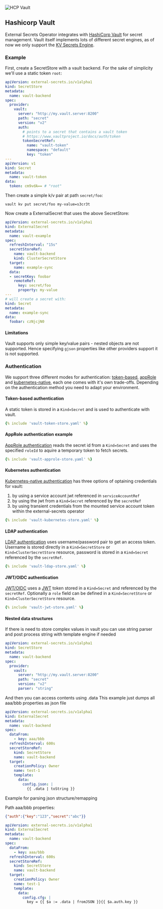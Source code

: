 ![HCP Vault](./pictures/diagrams-provider-vault.png)

## Hashicorp Vault

External Secrets Operator integrates with [HashiCorp Vault](https://www.vaultproject.io/) for secret
management. Vault itself implements lots of different secret engines, as of now we only support the
[KV Secrets Engine](https://www.vaultproject.io/docs/secrets/kv).

### Example

First, create a SecretStore with a vault backend. For the sake of simplicity we'll use a static token `root`:

```yaml
apiVersion: external-secrets.io/v1alpha1
kind: SecretStore
metadata:
  name: vault-backend
spec:
  provider:
    vault:
      server: "http://my.vault.server:8200"
      path: "secret"
      version: "v2"
      auth:
        # points to a secret that contains a vault token
        # https://www.vaultproject.io/docs/auth/token
        tokenSecretRef:
          name: "vault-token"
          namespace: "default"
          key: "token"
---
apiVersion: v1
kind: Secret
metadata:
  name: vault-token
data:
  token: cm9vdA== # "root"
```

Then create a simple k/v pair at path `secret/foo`:

```
vault kv put secret/foo my-value=s3cr3t
```

Now create a ExternalSecret that uses the above SecretStore:

```yaml
apiVersion: external-secrets.io/v1alpha1
kind: ExternalSecret
metadata:
  name: vault-example
spec:
  refreshInterval: "15s"
  secretStoreRef:
    name: vault-backend
    kind: ClusterSecretStore
  target:
    name: example-sync
  data:
  - secretKey: foobar
    remoteRef:
      key: secret/foo
      property: my-value
---
# will create a secret with:
kind: Secret
metadata:
  name: example-sync
data:
  foobar: czNjcjN0
```

#### Limitations

Vault supports only simple key/value pairs - nested objects are not supported. Hence specifying `gjson` properties like other providers support it is not supported.

### Authentication

We support three different modes for authentication:
[token-based](https://www.vaultproject.io/docs/auth/token),
[appRole](https://www.vaultproject.io/docs/auth/approle) and
[kubernetes-native](https://www.vaultproject.io/docs/auth/kubernetes), each one comes with it's own
trade-offs. Depending on the authentication method you need to adapt your environment.

#### Token-based authentication

A static token is stored in a `Kind=Secret` and is used to authenticate with vault.

```yaml
{% include 'vault-token-store.yaml' %}
```

#### AppRole authentication example

[AppRole authentication](https://www.vaultproject.io/docs/auth/approle) reads the secret id from a
`Kind=Secret` and uses the specified `roleId` to aquire a temporary token to fetch secrets.

```yaml
{% include 'vault-approle-store.yaml' %}
```

#### Kubernetes authentication

[Kubernetes-native authentication](https://www.vaultproject.io/docs/auth/kubernetes) has three
options of optaining credentials for vault:

1.  by using a service account jwt referenced in `serviceAccountRef`
2.  by using the jwt from a `Kind=Secret` referenced by the `secretRef`
3.  by using transient credentials from the mounted service account token within the
    external-secrets operator

```yaml
{% include 'vault-kubernetes-store.yaml' %}
```

#### LDAP authentication

[LDAP authentication](https://www.vaultproject.io/docs/auth/ldap) uses
username/password pair to get an access token. Username is stored directly in
a `Kind=SecretStore` or `Kind=ClusterSecretStore` resource, password is stored
in a `Kind=Secret` referenced by the `secretRef`.

```yaml
{% include 'vault-ldap-store.yaml' %}
```

#### JWT/OIDC authentication

[JWT/OIDC](https://www.vaultproject.io/docs/auth/jwt) uses a
[JWT](https://jwt.io/) token stored in a `Kind=Secret` and referenced by the
`secretRef`. Optionally a `role` field can be defined in a `Kind=SecretStore`
or `Kind=ClusterSecretStore` resource.

```yaml
{% include 'vault-jwt-store.yaml' %}
```

#### Nested data structures

If there is need to store complex values in vault you can use string parser and post process string with template engine if needed

```yaml
apiVersion: external-secrets.io/v1alpha1
kind: SecretStore
metadata:
  name: vault-backend
spec:
  provider:
    vault:
      server: "http://my.vault.server:8200"
      path: "secret"
      version: "v2"
      parser: "string"
```

And then you can access contents using .data
This example just dumps all aaa/bbb properties as json file

```yaml
apiVersion: external-secrets.io/v1alpha1
kind: ExternalSecret
metadata:
  name: vault-backend
spec:
  dataFrom:
    - key: aaa/bbb
  refreshInterval: 600s
  secretStoreRef:
    kind: SecretStore
    name: vault-backend
  target:
    creationPolicy: Owner
    name: test-1
    template:
      data:
        config.json: |
          {{ .data | toString }}
```

Example for parsing json structure/remapping

Path aaa/bbb properties:

```json
{"auth":{"key":"123","secret":"abc"}}
```

```yaml
apiVersion: external-secrets.io/v1alpha1
kind: ExternalSecret
metadata:
  name: vault-backend
spec:
  dataFrom:
    - key: aaa/bbb
  refreshInterval: 600s
  secretStoreRef:
    kind: SecretStore
    name: vault-backend
  target:
    creationPolicy: Owner
    name: test-1
    template:
      data:
        config.cfg: |
          key = {{ $a := .data | fromJSON }}{{ $a.auth.key }}
```
